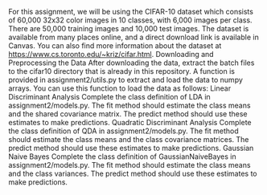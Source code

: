 For this assignment, we will be using the CIFAR-10 dataset which consists of 60,000 32x32 color images in 10 classes, with 6,000 images per class. There are 50,000 training images and 10,000 test images. The dataset is available from many places online, and a direct download link is available in Canvas. You can also find more information about the dataset at https://www.cs.toronto.edu/~kriz/cifar.html.
Downloading and Preprocessing the Data
After downloading the data, extract the batch files to the cifar10 directory that is already in this repository. A function is provided in assignment2/utils.py to extract and load the data to numpy arrays. You can use this function to load the data as follows:
Linear Discriminant Analysis
Complete the class definition of LDA in assignment2/models.py. The fit method should estimate the class means and the shared covariance matrix. The predict method should use these estimates to make predictions.
Quadratic Discriminant Analysis
Complete the class definition of QDA in assignment2/models.py. The fit method should estimate the class means and the class covariance matrices. The predict method should use these estimates to make predictions.
Gaussian Naive Bayes
Complete the class definition of GaussianNaiveBayes in assignment2/models.py. The fit method should estimate the class means and the class variances. The predict method should use these estimates to make predictions.
